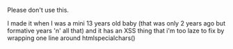 Please don't use this.

I made it when I was a mini 13 years old baby (that was only 2 years ago but formative years 'n' all that) and it has an XSS thing that i'm too laze to fix by wrapping one line around htmlspecialchars()
